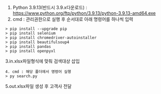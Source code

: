 1. Python 3.9.13(반드시 3.9.x다운로드) : https://www.python.org/ftp/python/3.9.13/python-3.9.13-amd64.exe
2. cmd : 관리권한으로 실행 후 순서대로 아래 명령어를 하나씩 입력
```
> pip install --upgrade pip
> pip install selenium
> pip install chromedriver-autoinstaller
> pip install beautifulsoup4
> pip install pandas
> pip install openpyxl
```
3.in.xlsx파일형식에 맞춰 검색대상 삽입
```
4. cmd : 해당 폴더에서 명령어 실행
> py search.py
```
5.out.xlsx파일 생성 후 고객사 전달